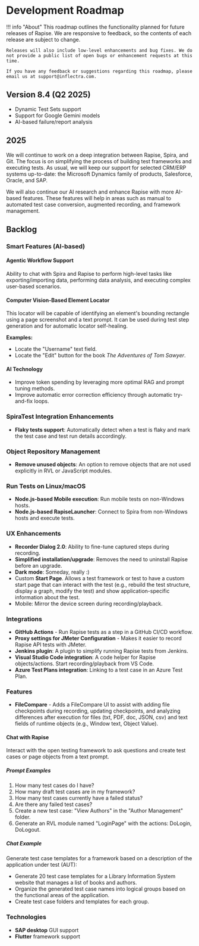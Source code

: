 # Development Roadmap

!!! info "About"
    This roadmap outlines the functionality planned for future releases of Rapise. We are responsive to feedback, so the contents of each release are subject to change.

    Releases will also include low-level enhancements and bug fixes. We do not provide a public list of open bugs or enhancement requests at this time.
    
    If you have any feedback or suggestions regarding this roadmap, please email us at support@inflectra.com.


## Version 8.4 (Q2 2025)

- Dynamic Test Sets support
- Support for Google Gemini models
- AI-based failure/report analysis

## 2025

We will continue to work on a deep integration between Rapise, Spira, and Git. The focus is on simplifying the process of building test frameworks and executing tests. As usual, we will keep our support for selected CRM/ERP systems up-to-date: the Microsoft Dynamics family of products, Salesforce, Oracle, and SAP.

We will also continue our AI research and enhance Rapise with more AI-based features. These features will help in areas such as manual to automated test case conversion, augmented recording, and framework management.

## Backlog

### Smart Features (AI-based)

#### Agentic Workflow Support

Ability to chat with Spira and Rapise to perform high-level tasks like exporting/importing data, performing data analysis, and executing complex user-based scenarios.

#### Computer Vision-Based Element Locator

This locator will be capable of identifying an element's bounding rectangle using a page screenshot and a text prompt. It can be used during test step generation and for automatic locator self-healing.

**Examples:**

- Locate the "Username" text field.
- Locate the "Edit" button for the book *The Adventures of Tom Sawyer*.

#### AI Technology

- Improve token spending by leveraging more optimal RAG and prompt tuning methods.
- Improve automatic error correction efficiency through automatic try-and-fix loops.

### SpiraTest Integration Enhancements

- **Flaky tests support**: Automatically detect when a test is flaky and mark the test case and test run details accordingly.

### Object Repository Management

- **Remove unused objects**: An option to remove objects that are not used explicitly in RVL or JavaScript modules.

### Run Tests on Linux/macOS

- **Node.js-based Mobile execution**: Run mobile tests on non-Windows hosts.
- **Node.js-based RapiseLauncher**: Connect to Spira from non-Windows hosts and execute tests.

### UX Enhancements

- **Recorder Dialog 2.0**: Ability to fine-tune captured steps during recording.
- **Simplified installation/upgrade**: Removes the need to uninstall Rapise before an upgrade.
- **Dark mode**: Someday, really :)
- Custom **Start Page**. Allows a test framework or test to have a custom start page that can interact with the test (e.g., rebuild the test structure, display a graph, modify the test) and show application-specific information about the test.
- Mobile: Mirror the device screen during recording/playback.

### Integrations

- **GitHub Actions** - Run Rapise tests as a step in a GitHub CI/CD workflow.
- **Proxy settings for JMeter Configuration** - Makes it easier to record Rapise API tests with JMeter.
- **Jenkins plugin**: A plugin to simplify running Rapise tests from Jenkins.
- **Visual Studio Code integration**: A code helper for Rapise objects/actions. Start recording/playback from VS Code.
- **Azure Test Plans integration**: Linking to a test case in an Azure Test Plan.

### Features

- **FileCompare** - Adds a FileCompare UI to assist with adding file checkpoints during recording, updating checkpoints, and analyzing differences after execution for files (txt, PDF, doc, JSON, csv) and text fields of runtime objects (e.g., Window text, Object Value).

#### Chat with Rapise

Interact with the open testing framework to ask questions and create test cases or page objects from a text prompt.

##### Prompt Examples

1. How many test cases do I have?
2. How many draft test cases are in my framework?
3. How many test cases currently have a failed status?
4. Are there any failed test cases?
5. Create a new test case: "View Authors" in the "Author Management" folder.
6. Generate an RVL module named "LoginPage" with the actions: DoLogin, DoLogout.

##### Chat Example 

Generate test case templates for a framework based on a description of the application under test (AUT):

- Generate 20 test case templates for a Library Information System website that manages a list of books and authors.
- Organize the generated test case names into logical groups based on the functional areas of the application.
- Create test case folders and templates for each group.

### Technologies

- **SAP desktop** GUI support
- **Flutter** framework support